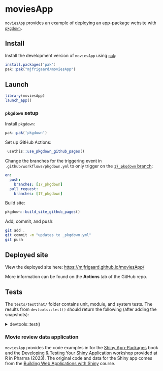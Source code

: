 
<!-- README.md is generated from README.Rmd. Please edit that file -->

# moviesApp

<!-- badges: start -->
<!-- badges: end -->

`moviesApp` provides an example of deploying an app-package website with
[`pkgdown`](https://pkgdown.r-lib.org/).

## Install

Install the development version of `moviesApp` using
[`pak`](https://pak.r-lib.org/):

``` r
install.packages('pak')
pak::pak("mjfrigaard/moviesApp")
```

## Launch

``` r
library(moviesApp)
launch_app()
```

### `pkgdown` setup

Install `pkgdown`:

``` r
pak::pak('pkgdown')
```

Set up GitHub Actions:

``` r
 usethis::use_pkgdown_github_pages()
```

Change the branches for the triggering event in
`.github/workflows/pkgdown.yml` to only trigger on the [`17_pkgdown`
branch](https://github.com/mjfrigaard/moviesApp/tree/17_pkgdown):

``` yml
on:
  push:
    branches: [17_pkgdown]
  pull_request:
    branches: [17_pkgdown]
```

Build site:

``` r
pkgdown::build_site_github_pages()
```

Add, commit, and push:

``` bash
git add .
git commit -m "updates to _pkgdown.yml"
git push
```

## Deployed site

View the deployed site here: <https://mjfrigaard.github.io/moviesApp/>

More information can be found on the **Actions** tab of the GitHub repo.

## Tests

The `tests/testthat/` folder contains unit, module, and system tests.
The results from `devtools::test()` should return the following (after
adding the snapshots):

<details closed>
<summary>
devtools::test()
</summary>
<pre>
ℹ Testing moviesApp
Loading required package: shiny
✔ | F W  S  OK | Context
✔ |          2 | app-feature-01 [14.9s]                                                    
⠏ |          0 | mod_scatter_display                                                       
INFO [2024-05-30 06:46:02] [ START display = selected_vars initial values]
&#10;INFO [2024-05-30 06:46:02] [ END display = selected_vars initial values]
&#10;INFO [2024-05-30 06:46:02] [ START display = scatterplot[['alt']] = 'Plot object']
⠙ |          2 | mod_scatter_display                                                       
INFO [2024-05-30 06:46:03] [ END display = scatterplot[['alt']] = 'Plot object']
&#10;INFO [2024-05-30 06:46:03] [ START display = inputs() creates ggplot2 object]
&#10;INFO [2024-05-30 06:46:03] [ END display = inputs() creates ggplot2 object]
✔ |          3 | mod_scatter_display
⠏ |          0 | mod_var_input                                                             
INFO [2024-05-30 06:46:03] [ START var_inputs = initial returned()]
&#10;INFO [2024-05-30 06:46:03] [ END var_inputs = initial returned()]
&#10;INFO [2024-05-30 06:46:03] [ START var_inputs = updated returned()]
&#10;INFO [2024-05-30 06:46:03] [ END var_inputs = updated returned()]
✔ |          2 | mod_var_input
⠏ |          0 | scatter_plot                                                              
INFO [2024-05-30 06:46:03] [ START fixture = tidy_ggp2_movies.rds]
&#10;INFO [2024-05-30 06:46:03] [ START fixture = tidy_ggp2_movies.rds]
&#10;INFO [2024-05-30 06:46:03] [ START data = movies.rda]
&#10;INFO [2024-05-30 06:46:03] [ END data = movies.rda]
✔ |          2 | scatter_plot
✔ |          1 | shinytest2 [8.4s]                                                         
&#10;══ Results ══════════════════════════════════════════════════════════════════
Duration: 24.1 s
&#10;[ FAIL 0 | WARN 0 | SKIP 0 | PASS 10 ]
    </pre>
</details>

### Movie review data application

`moviesApp` provides the code examples in for the [Shiny
App-Packages](https://mjfrigaard.github.io/shinyap/) book and the
[Developing & Testing Your Shiny
Application](https://mjfrigaard.github.io/dev-test-shiny/) workshop
provided at R in Pharma (2023). The original code and data for the Shiny
app comes from the [Building Web Applications with
Shiny](https://rstudio-education.github.io/shiny-course/) course.
